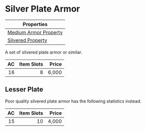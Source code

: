 # Silver Plate Armor

| Properties                                                                  |
| --------------------------------------------------------------------------- |
| [Medium Armor Property](../Armor%20Properties/Medium%20Armor%20Property.md) |
| [Silvered Property](../../Material%20Properties/Silvered%20Property.md)  |

A set of silvered plate armor or similar.

|  AC | Item Slots | Price |
| --: | ---------: | ----: |
|  16 |          8 | 6,000 |

## Lesser Plate

Poor quality silvered plate armor has the following statistics instead.

|  AC | Item Slots | Price |
| --: | ---------: | ----: |
|  15 |         10 | 4,000 |
